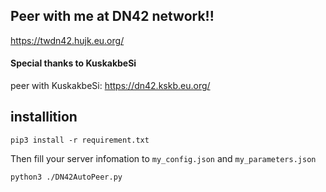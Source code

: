 ## Peer with me at DN42 network!!

https://twdn42.hujk.eu.org/

#### Special thanks to KuskakbeSi

peer with KuskakbeSi:
https://dn42.kskb.eu.org/

## installition

```
pip3 install -r requirement.txt
```

Then fill your server infomation to ```my_config.json``` and ```my_parameters.json```

```
python3 ./DN42AutoPeer.py
```
